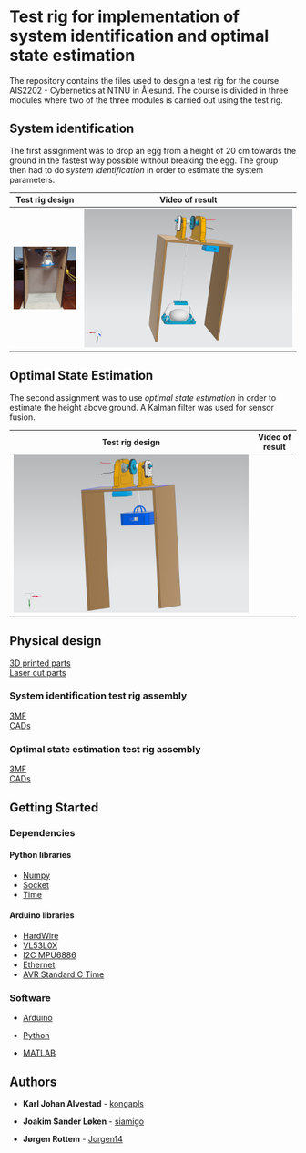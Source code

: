 # Test rig for implementation of system identification and optimal state estimation

The repository contains the files used to design a test rig for the course AIS2202 - Cybernetics at NTNU in Ålesund. The course is divided in three modules where two of the three modules is carried out using the test rig.

## System identification

The first assignment was to drop an egg from a height of 20 cm towards the ground in the fastest way possible without breaking the egg. The group then had to do *system identification* in order to estimate the system parameters.

Test rig design           |  Video of result                
:-------------------------:|:-------------------------:
![](docs/Media/Egg_drop.gif) |  [![Video of result](docs/Media/WINCH_ASSEMBLY_si.png)](docs/Media/Egg_drop.mp4)



## Optimal State Estimation

The second assignment was to use *optimal state estimation* in order to estimate the height above ground. A Kalman filter was used for sensor fusion.

Test rig design          |  Video of result         
:-------------------------:|:-------------------------:
![](docs/Media/WINCH_ASSEMBLY_ope.png)  | 

## Physical design

[3D printed parts](docs/parts/Printed%20parts/) \
[Laser cut parts](docs/parts/Laser%20cut%20parts/)

### System identification test rig assembly
[3MF](System_identification/test_rig_si.3mf) \
[CADs](System_identification/CAD/)

### Optimal state estimation test rig assembly
[3MF](Optimal_state/test_rig_ope.3mf) \
[CADs](Optimal_state/CAD/)

## Getting Started

### Dependencies
#### Python libraries

* [Numpy](https://numpy.org/)
* [Socket](https://docs.python.org/3/library/socket.html)
* [Time](https://docs.python.org/3/library/time.html?highlight=time#module-time)

#### Arduino libraries
* [HardWire](https://github.com/thexeno/HardWire-Arduino-Library)
* [VL53L0X](https://github.com/pololu/vl53l0x-arduino)
* [I2C MPU6886](https://github.com/tanakamasayuki/I2C_MPU6886)
* [Ethernet](https://www.arduino.cc/reference/en/libraries/ethernet/)
* [AVR Standard C Time](https://www.arduino.cc/reference/en/libraries/avr-standard-c-time-library/)

### Software

* [Arduino](https://www.arduino.cc/)

* [Python](https://www.python.org/)

* [MATLAB](https://se.mathworks.com/products/matlab.html)


## Authors

* **Karl Johan Alvestad** - [kongapls](https://github.com/kongapls)

* **Joakim Sander Løken** - [siamigo](https://github.com/siamigo)

* **Jørgen Rottem** - [Jorgen14](https://github.com/Jorgen14)
